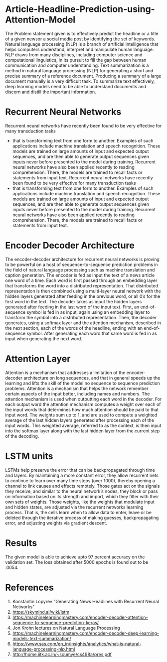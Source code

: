 # Article-Headline-Prediction-using-Attention-Model

The Problem statement given is to effectively predict the headline or a title of a given newsor a social media post by identifying the set of keywords.
Natural language processing (NLP) is a branch of artificial intelligence that helps computers understand, interpret and manipulate human language. NLP draws from many disciplines, including computer science and computational linguistics, in its pursuit to fill the gap between human communication and computer understanding.
Text summarization is a method in natural language processing (NLP) for generating a short and precise summary of a reference document. Producing a summary of a large document manually is a very difficult task. 
To summarize text effectively, deep learning models need to be able to understand documents and discern and distill the important information. 

# Recurrent Neural Networks
Recurrent neural networks have recently been found to be very effective for many transduction tasks
- that is transforming text from one form to another. Examples of such applications include machine
translation and speech recognition. These models are trained on large amounts of input and
expected output sequences, and are then able to generate output sequences given inputs never before
presented to the model during training.
Recurrent neural networks have also been applied recently to reading comprehension. There, the
models are trained to recall facts or statements from input text.
Recurrent neural networks have recently been found to be very effective for many transduction tasks
- that is transforming text from one form to another. Examples of such applications include machine
translation and speech recognition. These models are trained on large amounts of input and
expected output sequences, and are then able to generate output sequences given inputs never before
presented to the model during training.
Recurrent neural networks have also been applied recently to reading comprehension. There, the
models are trained to recall facts or statements from input text.


# Encoder Decoder Architecture
The encoder-decoder architecture for recurrent neural networks is proving to be powerful on a host of sequence-to-sequence prediction problems in the field of natural language processing such as machine translation and caption generation. The encoder is fed as input the text of a news article one word of a time. Each word is first passed
through an embedding layer that transforms the word into a distributed representation. That distributed representation is then combined using a multi-layer neural network with the hidden layers
generated after feeding in the previous word, or all 0’s for the first word in the text.
The decoder takes as input the hidden layers generated after feeding in the last word of the input text.
First, an end-of-sequence symbol is fed in as input, again using an embedding layer to transform the
symbol into a distributed representation. Then, the decoder generates, using a softmax layer and the
attention mechanism, described in the next section, each of the words of the headline, ending with
an end-of-sequence symbol. After generating each word that same word is fed in as input when
generating the next word.


# Attention Layer
Attention is a mechanism that addresses a limitation of the encoder-decoder architecture on long sequences, and that in general speeds up the learning and lifts the skill of the model no sequence to sequence prediction problems. Attention is a mechanism that helps the network remember certain aspects of the input better, including names and numbers. The attention mechanism is used when outputting each word in the
decoder. For each output word the attention mechanism computes a weight over each of the input
words that determines how much attention should be paid to that input word. The weights sum up to
1, and are used to compute a weighted average of the last hidden layers generated after processing
each of the input words. This weighted average, referred to as the context, is then input into the
softmax layer along with the last hidden layer from the current step of the decoding.

# LSTM units
LSTMs help preserve the error that can be backpropagated through time and layers. By maintaining a more constant error, they allow recurrent nets to continue to learn over many time steps (over 1000), thereby opening a channel to link causes and effects remotely.
Those gates act on the signals they receive, and similar to the neural network’s nodes, they block or pass on information based on its strength and import, which they filter with their own sets of weights. Those weights, like the weights that modulate input and hidden states, are adjusted via the recurrent networks learning process. That is, the cells learn when to allow data to enter, leave or be deleted through the iterative process of making guesses, backpropagating error, and adjusting weights via gradient descent.

# Results
The given model is able to achieve upto 97 percent accuracy on the validation set. The loss obtained after 5000 epochs is found out to be .0054. 

# References
1. Konstantin Lopyrev "Generating News Headlines with Recurrent Neural Networks"
2. https://skymind.ai/wiki/lstm
3. https://machinelearningmastery.com/encoder-decoder-attention-sequence-to-sequence-prediction-keras/
4. Jon Krohn lectures on Natural Language Processing
5. https://machinelearningmastery.com/encoder-decoder-deep-learning-models-text-summarization/
6. https://www.sas.com/en_in/insights/analytics/what-is-natural-language-processing-nlp.html
7. http://home.iitk.ac.in/~soumye/cs498a/pres.pdf




